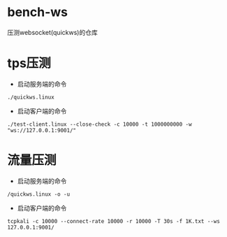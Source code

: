 # bench-ws
压测websocket(quickws)的仓库

# tps压测
* 启动服务端的命令
```
./quickws.linux
```
* 启动客户端的命令
```
./test-client.linux --close-check -c 10000 -t 1000000000 -w "ws://127.0.0.1:9001/"
```

# 流量压测
* 启动服务端的命令
```
/quickws.linux -o -u
```
* 启动客户端的命令
```
tcpkali -c 10000 --connect-rate 10000 -r 10000 -T 30s -f 1K.txt --ws 127.0.0.1:9001/
```
